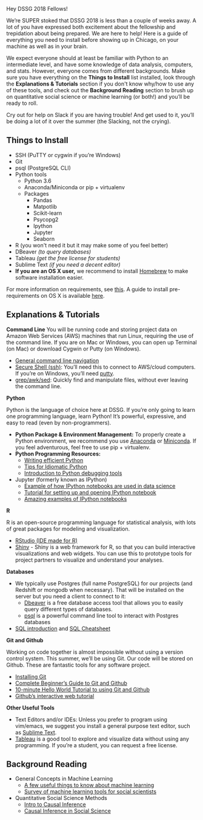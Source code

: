 Hey DSSG 2018 Fellows!

We’re SUPER stoked that DSSG 2018 is less than a couple of weeks away. A lot of you have expressed both excitement about the fellowship and trepidation about being prepared. We are here to help! Here is a guide of everything you need to install before showing up in Chicago, on your machine as well as in your brain. 

We expect everyone should at least be familiar with Python to an intermediate level, and have some knowledge of data analysis, computers, and stats. However, everyone comes from different backgrounds. Make sure you have everything on the **Things to Install** list installed, look through the **Explanations & Tutorials** section if you don't know why/how to use any of these tools, and check out the **Background Reading** section to brush up on quantitative social science or machine learning (or both!) and you’ll be ready to roll.

Cry out for help on Slack if you are having trouble! And get used to it, you’ll be doing a lot of it over the summer (the Slacking, not the crying).

Things to Install
-------------

- SSH (PuTTY or cygwin if you’re Windows)
- Git
- psql (PostgreSQL CLI)
- Python tools
  - Python 3.6
  - Anaconda/Miniconda or pip + virtualenv
  - Packages
    - Pandas
    - Matpotlib
    - Scikit-learn
    - Psycopg2
    - Ipython
    - Jupyter
    - Seaborn
- R (you won't need it but it may make some of you feel better)
- DBeaver *(to query databases)*
- Tableau *(get the free license for students)*
- Sublime Text *(if you need a decent editor)*
- **If you are an OS X user,** we recommend to install [Homebrew][1] to make software installation easier.

For more information on requirements, see [this][2]. A guide to install pre-requirements on OS X is available [here][3].

[1]: https://github.com/dssg/hitchhikers-guide/blob/master/curriculum/0_before_you_start/prerequisites/osx.md#step-1-install-homebrew
[2]: https://github.com/dssg/hitchhikers-guide/tree/master/curriculum/0_before_you_start/prerequisites/
[3]: https://github.com/dssg/hitchhikers-guide/blob/master/curriculum/0_before_you_start/prerequisites/osx.md

Explanations & Tutorials
-------------

**Command Line**
You will be running code and storing project data on Amazon Web Services (AWS) machines that run Linux, requiring the use of the command line. If you are on Mac or Windows, you can open up Terminal (on Mac) or download Cygwin or Putty (on Windows).
- [General command line navigation][4]
- [Secure Shell (ssh)][5]: You’ll need this to connect to AWS/cloud computers. If you’re on Windows, you’ll need [putty][6].
- [grep/awk/sed][7]: Quickly find and manipulate files, without ever leaving the command line. 

[4]: http://linuxcommand.org/
[5]: http://code.tutsplus.com/tutorials/ssh-what-and-how--net-25138
[6]: http://putty.org/
[7]: http://www-users.york.ac.uk/~mijp1/teaching/2nd_year_Comp_Lab/guides/grep_awk_sed.pdf

**Python**

Python is the language of choice here at DSSG. If you’re only going to learn one programming language, learn Python! It’s powerful, expressive, and easy to read (even by non-programmers).
- **Python Package & Environment Management:** To properly create a Python environment, we recommend you use [Anaconda][8] or [Miniconda][9]. If you feel adventurous, feel free to use pip + virtualenv.
- **Python Programming Resources:**
  - [Writing efficient Python][10]
  - [Tips for Idiomatic Python][11]
  - [Introduction to Python debugging tools][12]
- Jupyter (formerly known as IPython)
  - [Example of how IPython notebooks are used in data science][13] 
  - [Tutorial for setting up and opening IPython notebook][14]
  - [Amazing examples of IPython notebooks][15]

[8]: https://www.continuum.io/downloads
[9]: http://conda.pydata.org/miniconda.html
[10]: https://www.memonic.com/user/pneff/folder/python/id/1bufp
[11]: http://python.net/~goodger/projects/pycon/2007/idiomatic/handout.html
[12]: https://blog.safaribooksonline.com/2014/11/18/intro-python-debugger/
[13]: http://nbviewer.ipython.org/github/jvns/talks/blob/master/pydatanyc2013/PyData%20NYC%202013%20tutorial.ipynb
[14]: http://opentechschool.github.io/python-data-intro/core/notebook.html
[15]: https://github.com/jupyter/jupyter/wiki/A-gallery-of-interesting-Jupyter-and-IPython-Notebooks


**R** 

R is an open-source programming language for statistical analysis, with lots of great packages for modeling and visualization. 
- [RStudio (IDE made for R)][16]
- [Shiny][17] - Shiny is a web framework for R, so that you can build interactive visualizations and web widgets. You can use this to prototype tools for project partners to visualize and understand your analyses.

[16]: http://www.rstudio.com/products/rstudio/
[17]: http://www.shinyapps.io/

**Databases**

- We typically use Postgres (full name PostgreSQL) for our projects (and Redshift or mongodb when necessary). That will be installed on the server but you need a client to connect to it:
   - [Dbeaver][18] is a free database access tool that allows you to easily query different types of databases.
   - [psql][19] is a powerful command line tool to interact with Postgres databases
- [SQL introduction][20] and [SQL Cheatsheet][21]

[18]: http://dbeaver.jkiss.org/
[19]: http://postgresguide.com/utilities/psql.html
[20]: http://joshualande.com/
[21]: https://gist.github.com/hofmannsven/9164408

**Git and Github**

Working on code together is almost impossible without using a version control system. This summer, we’ll be using Git. Our code will be stored on Github. These are fantastic tools for any software project.
- [Installing Git][22]
- [Complete Beginner’s Guide to Git and Github][23]
- [10-minute Hello World Tutorial to using Git and Github][24]
- [Github’s interactive web tutorial][25]

[22]: http://git-scm.com/book/en/v2/Getting-Started-Installing-Git
[23]: http://readwrite.com/2013/09/30/understanding-github-a-journey-for-beginners-part-1
[24]: https://guides.github.com/activities/hello-world/
[25]: https://try.github.io/levels/1/challenges/1

**Other Useful Tools**

- Text Editors and/or IDEs: Unless you prefer to program using vim/emacs, we suggest you install a general purpose text editor, such as [Sublime Text][26].
- [Tableau][27] is a good tool to explore and visualize data without using any programming. If you’re a student, you can request a free license. 

[26]: http://www.sublimetext.com/
[27]: http://www.tableau.com/products/desktop

Background Reading
-------------
- General Concepts in Machine Learning
  - [A few useful things to know about machine learning][28]
  - [Survey of machine learning tools for social scientists][29]
- Quantitative Social Science Methods
  - [Intro to Causal Inference][30]
  - [Causal Inference in Social Science][31]
  
[28]: http://homes.cs.washington.edu/~pedrod/papers/cacm12.pdf
[29]: http://people.ischool.berkeley.edu/~hal/Papers/2013/ml.pdf
[30]: http://dholakia.web.rice.edu/CausalInference.pdf
[31]: http://people.ischool.berkeley.edu/~hal/Papers/2015/cause03.pdf
